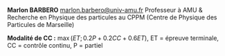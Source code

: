 **Marlon BARBERO** <marlon.barbero@univ-amu.fr>
Professeur à AMU & Recherche en Physique des particules au CPPM (Centre de Physique des Particules de Marseille)

**Modalité de CC :** $\max (ET;0.2P+0.2CC+0.6ET)$, ET = épreuve terminale, CC = contrôle continu, P = partiel

